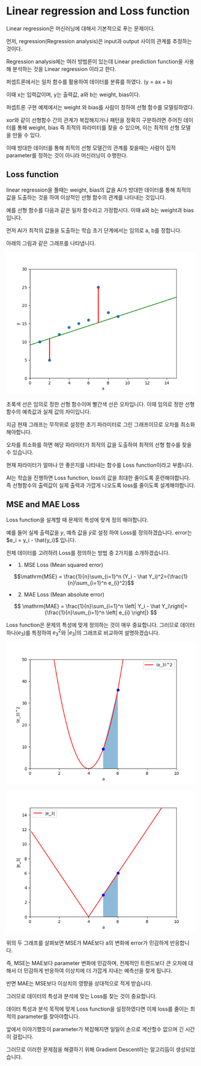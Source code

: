 # Linear regression and Loss function

Linear regression은 머신러닝에 대해서 기본적으로 푸는 문제이다.

먼저, regression(Regression analysis)은 input과 output 사이의 관계를 추정하는 것이다.

Regression analysis에는 여러 방법론이 있는데 Linear prediction function을 사용해 분석하는 것을 Linear regression 이라고 한다.

퍼셉트론에서는 일차 함수를 활용하여 데이터를 분류를 하였다. \(y = ax + b\)

이때 x는 입력값이며, y는 출력값, a와 b는 weight, bias이다.

퍼셉트론 구현 예제에서는 weight 와 bias를 사람이 정하여 선형 함수를 모델링하였다.

xor와 같이 선형함수 간의 관계가 복잡해지거나 패턴을 정확히 구분하려면 주어진 데이터를 통해 weight, bias 즉 최적의 파라미터를 찾을 수 있으며, 이는 최적의 선형 모델을 만들 수 있다.

이때 방대한 데이터를 통해 최적의 선형 모델간의 관계를 찾을때는 사람이 집적 parameter를 정하는 것이 아니라 머신러닝이 수행한다.

## Loss function

linear regression을 풀때는 weight, bias의 값을 AI가 방대한 데이터를 통해 최적의 값을 도출하는 것을 하여 이상적인 선형 함수의 관계를 나타내는 것입니다.

예를 선형 함수를 다음과 같은 일차 함수라고 가정합시다. 이때 a와 b는 weight과 bias 입니다.

먼저 AI가 최적의 값들을 도출하는 학습 초기 단계에서는 임의로 a, b를 정합니다.

아래의 그림과 같은 그래프를 나타냅니다.

![](https://github.com/seunghyeokleeme/dl-note/blob/main/assest/linear_regression.png?raw=true)

초록색 선은 임의로 정한 선형 함수이며 빨간색 선은 오차입니다. 이때 임의로 정한 선형 함수의 예측값과 실제 값의 차이입니다.

지금 현재 그래프는 무작위로 설정한 초기 파라미터로 그린 그래프이므로 오차를 최소화해야합니다.

오차를 최소화를 하면 해당 파라미터가 최적의 값을 도출하여 최적의 선형 함수를 찾을 수 있습니다.

현재 파라미터가 얼마나 안 좋은지를 나타내는 함수를 Loss function이라고 부릅니다.

AI는 학습을 진행하면 Loss function, loss의 값을 최대한 줄이도록 훈련해야합니다. 즉 선형함수의 출력값이 실제 출력과 가깝게 나오도록 loss를 줄이도록 설계해야합니다.

## MSE and MAE Loss

Loss function을 설계할 때 문제의 특성에 맞게 정의 해야합니다. 

예를 들어 실제 출력값을 $y$, 예측 값을 $\hat{y}$로 설정 하여 Loss를 정의하겠습니다. error는 $e_i = y_i - \hat{y_i}$ 입니다.

전체 데이터를 고려하려 Loss를 정의하는 방법 중 2가지를 소개하겠습니다.

- 1. MSE Loss (Mean squared error)

$$\mathrm{MSE} = \frac{1}{n}\sum_{i=1}^n (Y_i - \hat Y_i)^2={\frac{1}{n}\sum_{i=1}^n e_{i}^2}$$

- 2. MAE Loss (Mean absolute error)

$$
\mathrm{MAE} = \frac{1}{n}\sum_{i=1}^n \left| Y_i - \hat Y_i\right|={\frac{1}{n}\sum_{i=1}^n \left| e_{i} \right|}
$$

Loss function은 문제의 특성에 맞게 정의하는 것이 매우 중요합니다. 그러므로 데이터 하나($e_3$)를 특정하여 $e_3^2$와 $\left|e_3\right|$의 그래프로 비교하여 설명하겠습니다.

![](https://github.com/seunghyeokleeme/dl-note/blob/main/assest/mse_loss.png?raw=true)

![](https://github.com/seunghyeokleeme/dl-note/blob/main/assest/mae_loss.png?raw=true)

위의 두 그래프를 살펴보면 MSE가 MAE보다 a의 변화에 error가 민감하게 반응합니다.

즉, MSE는 MAE보다 parameter 변화에 민감하며, 전체적인 트랜드보다 큰 오차에 대해서 더 민감하게 반응하여 이상치에 더 가깝게 지내는 예측선을 찾게 됩니다.

반면 MAE는 MSE보다 이상치의 영향을 상대적으로 적게 받습니다. 

그러므로 데이터의 특성과 분석에 맞는 Loss를 찾는 것이 중요합니다.

데이터 특성과 분석 목적에 맞게 Loss function을 설정하였다면 이제 loss를 줄이는 최적의 parameter를 찾아야합니다. 

앞에서 이야기했듯이 parameter가 복잡해지면 일일이 손으로 계산할수 없으며 긴 시간이 걸립니다.

그러므로 이러한 문제점을 해결하기 위해 Gradient Descent라는 알고리듬이 생성되었습니다.

